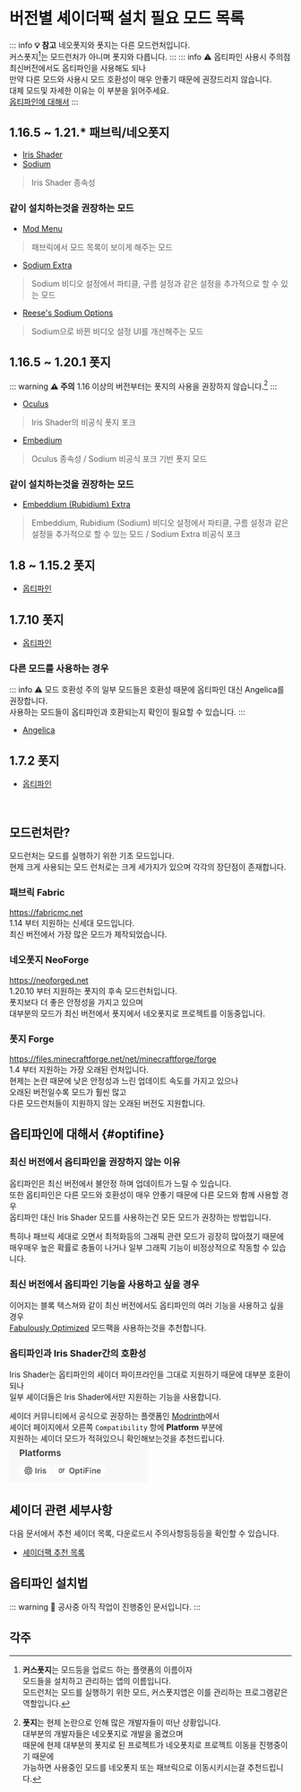 # 버전별 셰이더팩 설치 필요 모드 목록

::: info **💡 참고**
네오폿지와 폿지는 다른 모드런처입니다.  
커스폿지[^curseforge]는 모드런처가 아니며 폿지와 다릅니다.
:::
::: info ⚠️ 옵티파인 사용시 주의점
최신버전에서도 옵티파인을 사용해도 되나  
만약 다른 모드와 사용시 모드 호환성이 매우 안좋기 때문에 권장드리지 않습니다.  
대체 모드및 자세한 이유는 이 부분을 읽어주세요.  
[옵티파인에 대해서](#optifine)
:::

## 1.16.5 ~ 1.21.* 패브릭/네오폿지

- [Iris Shader](https://modrinth.com/mod/iris)
- [Sodium](https://modrinth.com/mod/sodium)
> Iris Shader 종속성

### **같이 설치하는것을 권장하는 모드**
- [Mod Menu](https://modrinth.com/mod/modmenu)
> 패브릭에서 모드 목록이 보이게 해주는 모드
- [Sodium Extra](https://modrinth.com/mod/sodium-extra)
> Sodium 비디오 설정에서 파티클, 구름 설정과 같은 설정을 추가적으로 할 수 있는 모드 
- [Reese's Sodium Options](https://modrinth.com/mod/reeses-sodium-options)
> Sodium으로 바뀐 비디오 설정 UI를 개선해주는 모드

## 1.16.5 ~ 1.20.1 폿지

::: warning **⚠️ 주의**
1.16 이상의 버전부터는 폿지의 사용을 권장하지 않습니다.[^forge]
:::

- [Oculus](https://modrinth.com/mod/oculus)
> Iris Shader의 비공식 폿지 포크
- [Embedium](https://modrinth.com/mod/embeddium)
> Oculus 종속성 / Sodium 비공식 포크 기반 폿지 모드

### **같이 설치하는것을 권장하는 모드**
- [Embeddium (Rubidium) Extra](https://modrinth.com/mod/rubidium-extra)
> Embeddium, Rubidium (Sodium) 비디오 설정에서 파티클, 구름 설정과 같은 설정을 추가적으로 할 수 있는 모드 / Sodium Extra 비공식 포크

## 1.8 ~ 1.15.2 폿지

- [옵티파인](https://optifine.net/downloads)

## 1.7.10 폿지

- [옵티파인](https://optifine.net/downloads)
  
### 다른 모드를 사용하는 경우
::: info ⚠️ 모드 호환성 주의
일부 모드들은 호환성 때문에 옵티파인 대신 Angelica를 권장합니다.  
사용하는 모드들이 옵티파인과 호환되는지 확인이 필요할 수 있습니다.
:::

- [Angelica](https://modrinth.com/mod/angelica)

## 1.7.2 폿지

- [옵티파인](https://optifine.net/downloads)

<br>

## 모드런처란?
모드런처는 모드를 실행하기 위한 기초 모드입니다.  
현제 크게 사용되는 모드 런처로는 크게 세가지가 있으며 각각의 장단점이 존재합니다.  

### 패브릭 Fabric
https://fabricmc.net  
1.14 부터 지원하는 신세대 모드입니다.  
최신 버전에서 가장 많은 모드가 제작되었습니다.  

### 네오폿지 NeoForge
https://neoforged.net  
1.20.10 부터 지원하는 폿지의 후속 모드런처입니다.  
폿지보다 더 좋은 안정성을 가지고 있으며  
대부분의 모드가 최신 버전에서 폿지에서 네오폿지로 프로젝트를 이동중입니다.  

### 폿지 Forge
https://files.minecraftforge.net/net/minecraftforge/forge  
1.4 부터 지원하는 가장 오래된 런처입니다.  
현제는 논란 때문에 낮은 안정성과 느린 업데이트 속도를 가지고 있으나  
오래된 버전일수록 모드가 훨씬 많고  
다른 모드런처들이 지원하지 않는 오래된 버전도 지원합니다.

## 옵티파인에 대해서 {#optifine}

### 최신 버전에서 옵티파인을 권장하지 않는 이유
옵티파인은 최신 버전에서 불안정 하며 업데이트가 느릴 수 있습니다.  
또한 옵티파인은 다른 모드와 호환성이 매우 안좋기 때문에 다른 모드와 함께 사용할 경우  
옵티파인 대신 Iris Shader 모드를 사용하는건 모든 모드가 권장하는 방법입니다.  

특히나 패브릭 세대로 오면서 최적화등의 그래픽 관련 모드가 굉장히 많아졌기 때문에  
매우매우 높은 확률로 충돌이 나거나 일부 그래픽 기능이 비정상적으로 작동할 수 있습니다.  

### 최신 버전에서 옵티파인 기능을 사용하고 싶을 경우  
이어지는 블록 텍스쳐와 같이 최신 버전에서도 옵티파인의 여러 기능을 사용하고 싶을 경우  
[Fabulously Optimized](https://modrinth.com/modpack/fabulously-optimized) 모드팩을 사용하는것을 추천합니다.

### 옵티파인과 Iris Shader간의 호환성  
Iris Shader는 옵티파인의 셰이더 파이프라인을 그대로 지원하기 때문에 대부분 호환이 되나  
일부 셰이더들은 Iris Shader에서만 지원하는 기능을 사용합니다. 

셰이더 커뮤니티에서 공식으로 권장하는 플랫폼인 [Modrinth](https://modrinth.com/shaders)에서  
셰이더 페이지에서 오른쪽 `Compatibility` 항에 **Platform** 부분에  
지원하는 셰이더 모드가 적혀있으니 확인해보는것을 추천드립니다.  
![](comp.png)

## 셰이더 관련 세부사항  
다음 문서에서 추천 셰이더 목록, 다운로드시 주의사항등등등을 확인할 수 있습니다.
- [셰이더팩 추천 목록](/java/shader_rec/shader_rec)

## 옵티파인 설치법

::: warning 🔨 공사중
아직 작업이 진행중인 문서입니다.
:::

## 각주

[^curseforge]: **커스폿지**는 모드등을 업로드 하는 플랫폼의 이름이자  
모드들을 설치하고 관리하는 앱의 이름입니다.  
모드런처는 모드를 실행하기 위한 모드, 커스폿지앱은 이를 관리하는 프로그램같은 역할입니다.

[^forge]: **폿지**는 현제 논란으로 인해 많은 개발자들이 떠난 상황입니다.  
대부분의 개발자들은 네오폿지로 개발을 옮겼으며  
때문에 현제 대부분의 폿지로 된 프로젝트가 네오폿지로 프로젝트 이동을 진행중이기 때문에  
가능하면 사용중인 모드를 네오폿지 또는 패브릭으로 이동시키시는걸 추천드립니다.
